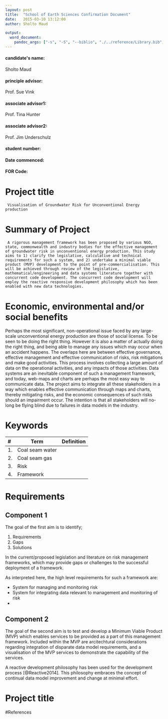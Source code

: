 ```yaml
---
layout: post
title:  "School of Earth Sciences Confirmation Document"
date:   2015-03-10 13:12:00
author: Sholto Maud

output: 
  word_document:
    pandoc_args: ["-s", "-S", "--biblio", "./../reference/Library.bib", "--csl", "./../reference/chicago-author-date.csl"]
---
```


#### candidate's name: 
Sholto Maud

#### principle advisor: 
Prof. Sue Vink

#### associate advisor1: 
Prof. Tina Hunter

#### associate advisor2: 
Prof. Jim Underschulz

#### student number: 

#### Date commenced: 

#### FOR Code: 

# Project title

```
 Visualisation of Groundwater Risk for Unconventional Energy production   

```


# Summary of Project

```
 A rigorous management framework has been proposed by various NGO, state, commonwealth and industry bodies for the effective management of groundwater risk in unconventional energy production. This study aims to 1) clarify the legislative, calculative and technical requirements for such a system, and 2) undertake a minimal viable product (MVP) development to the point of pre-commercialisation. This will be achieved through review of the legislative, mathematical/engineering and data systems literature together with concurrent code development. The concurrent code development will employ the reactive responsive development philosophy which has been enabled with new data technologies.

```

# Economic, environmental and/or social benefits

Perhaps the most significant, non-operational issue faced by any large-scale unconventional energy production are those of social license. To be seen to be doing the right thing. However it is also a matter of actually doing the right thing, and being able to manage any issues which may occur when an accident happens. The overlaps here are between effective governance, effective management and effective communication of risks, risk mitigations and make good activities. This process involves collecting a large amount of data on the operational activities, and any impacts of those activities. Data systems are an inevitable component of such a management framework, and today, web-maps and charts are perhaps the most easy way to communicate data. The project aims to integrate all these stakeholders in a way which enables effective communication through maps and charts, thereby mitigating risks, and the economic consequences of such risks should an impairment occur. The intention is that all stakeholders will no-long be flying blind due to failures in data models in the industry.


# Keywords

|#|Term|Definition|
|:----|-----|-----|
|1.| Coal seam water | |
|2.| Coal seam gas | |
|3.| Risk | |
|4.| Framework | |


# Requirements

## Component 1

The goal of the first aim is to identify;

1. Requirements
2. Gaps
3. Solutions 

In the current/proposed legislation and literature on risk management frameworks, which may provide gaps or challenges to the successful deployment of a framework.

As interpreted here, the high level requirements for such a framework are:

* System for managing and monitoring risk
* System for integrating data relevant to management and monitoring of risk
*  
  

## Component 2

The goal of the second aim is to test and develop a Minimum Viable Product (MVP) which enables services to be provided as a part of this management framework. Included within the MVP are 
arcitechtural considerations regarding integration of disparate data model requirements, and a visualisation of the MVP services to demonstrate the capability of the services.



 A reactive development philosophy has been used for the development process [@Reactive2014]. This philosophy embraces the concept of continual data model improvement and change at minimal effort. 



# 

# Project title



#References


